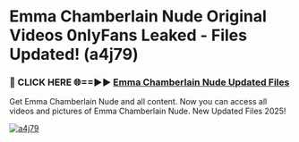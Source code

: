 # Emma Chamberlain Nude Original Videos 0nlyFans Leaked - Files Updated! (a4j79)

<h3>🔴 CLICK HERE 🌐==►► <a href="https://tinyurl.com/yrmya6cz" rel="nofollow">Emma Chamberlain Nude Updated Files</a></h3>

Get Emma Chamberlain Nude and all content. Now you can access all videos and pictures of Emma Chamberlain Nude. New Updated Files 2025!

[![a4j79](https://i.imgur.com/FMdXYCs.gif)](https://tinyurl.com/yrmya6cz)
